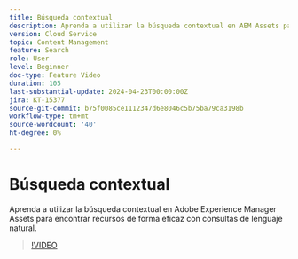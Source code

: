```yaml
---
title: Búsqueda contextual
description: Aprenda a utilizar la búsqueda contextual en AEM Assets para encontrar recursos de forma eficaz con consultas de lenguaje natural.
version: Cloud Service
topic: Content Management
feature: Search
role: User
level: Beginner
doc-type: Feature Video
duration: 105
last-substantial-update: 2024-04-23T00:00:00Z
jira: KT-15377
source-git-commit: b75f0085ce1112347d6e8046c5b75ba79ca3198b
workflow-type: tm+mt
source-wordcount: '40'
ht-degree: 0%

---
```



# Búsqueda contextual

Aprenda a utilizar la búsqueda contextual en Adobe Experience Manager Assets para encontrar recursos de forma eficaz con consultas de lenguaje natural.

>[!VIDEO](https://video.tv.adobe.com/v/3428667/?learn=on)
